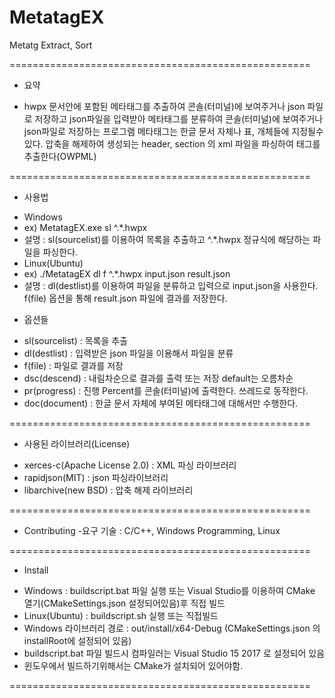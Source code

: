 # MetatagEX
Metatg Extract, Sort

====================================================
* 요약

- hwpx 문서안에 포함된 메타태그를 추출하여 콘솔(터미널)에 보여주거나 json 파일로 저장하고 json파일을 입력받아 메타태그를 분류하여 콘솔(터미널)에 보여주거나 json파일로 저장하는 프로그램 메타태그는 한글 문서 자체나 표, 개체들에 지정될수 있다. 압축을 해제하여 생성되는 header, section 의 xml 파일을 파싱하여 태그를 추출한다(OWPML)

====================================================
* 사용법
- Windows
- ex) MetatagEX.exe sl ^.*.hwpx
- 설명 : sl(sourcelist)를 이용하여 목록을 추출하고  ^.*.hwpx 정규식에 해당하는 파일을 파싱한다.
- Linux(Ubuntu)
- ex) ./MetatagEX dl f ^.*.hwpx input.json result.json
- 설명 : dl(destlist)를 이용하여 파일을 분류하고 입력으로 input.json을 사용한다. f(file) 옵션을 통해 result.json 파일에 결과를 저장한다.

* 옵션들
- sl(sourcelist) : 목록을 추출
- dl(destlist) : 입력받은 json 파일을 이용해서 파일을 분류
- f(file) : 파일로 결과를 저장
- dsc(descend) : 내림차순으로 결과를 출력 또는 저장 default는 오름차순
- pr(progress) : 진행 Percent를 콘솔(터미널)에 출력한다. 쓰레드로 동작한다.
- doc(document) : 한글 문서 자체에 부여된 메타태그에 대해서만 수행한다.

====================================================

* 사용된 라이브러리(License)
- xerces-c(Apache License 2.0) : XML 파싱 라이브러리
- rapidjson(MIT) : json 파싱라이브러리
- libarchive(new BSD) : 압축 해제 라이브러리

====================================================

* Contributing
-요구 기술 : C/C++, Windows Programming, Linux

====================================================

* Install
- Windows : buildscript.bat 파일 실행 또는 Visual Studio를 이용하여 CMake 열기(CMakeSettings.json 설정되어있음)후 직접 빌드
- Linux(Ubuntu) : buildscript.sh 실행 또는 직접빌드
- Windows 라이브러리 경로 : out/install/x64-Debug (CMakeSettings.json 의 installRoot에 설정되어 있음)
- buildscript.bat 파일 빌드시 컴파일러는 Visual Studio 15 2017 로 설정되어 있음
- 윈도우에서 빌드하기위해서는 CMake가 설치되어 있어야함.

====================================================
